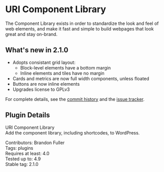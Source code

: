 # URI Component Library

The Component Library exists in order to standardize the look and feel of web elements, and make it fast and simple to build webpages that look great and stay on-brand.

## What's new in 2.1.0

* Adopts consistant grid layout:
    * Block-level elements have a bottom margin
    * Inline elements and tiles have no margin
* Cards and metrics are now full width components, unless floated
* Buttons are now inline elements
* Upgrades license to GPLv3

For complete details, see the [commit history](https://github.com/uriweb/uri-component-library/pull/50/commits) and the [issue tracker](https://github.com/uriweb/uri-component-library/issues). 

## Plugin Details

URI Component Library  
Add the component library, including shortcodes, to WordPress.  

Contributors: Brandon Fuller  
Tags: plugins  
Requires at least: 4.0  
Tested up to: 4.9  
Stable tag: 2.1.0  